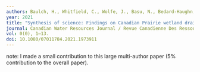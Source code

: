 ```yaml
---
authors: Baulch, H., Whitfield, C., Wolfe, J., Basu, N., Bedard-Haughn, A., Belcher, K., Clark, R., Ferguson, G., Hayashi, M., Ireson, A.M., Lloyd-Smith, P., Loring, P., Pomeroy, J. W., Shook, K., & Spence, C. 
year: 2021
title: "Synthesis of science: Findings on Canadian Prairie wetland drainage."
journal: Canadian Water Resources Journal / Revue Canadienne Des Ressources Hydriques, 
vol: 0(0), 1–13.
doi: 10.1080/07011784.2021.1973911
---
```

note: I made a small contribution to this large multi-author paper (5% contribution to the overall paper).
